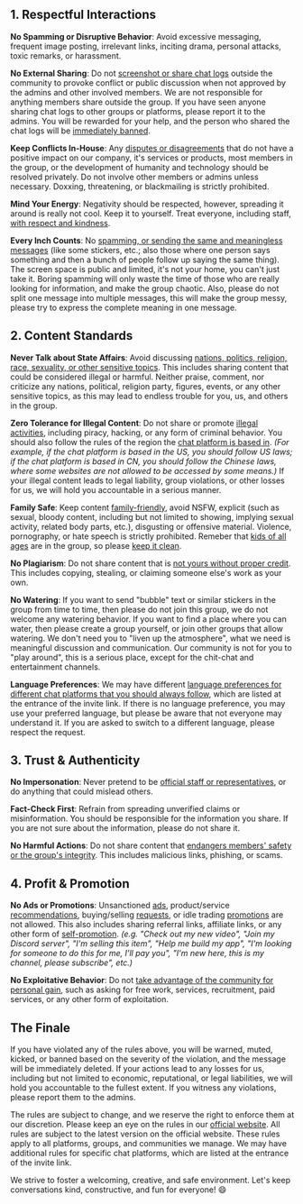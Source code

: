 ## 1. Respectful Interactions

**No Spamming or Disruptive Behavior**: Avoid excessive messaging, frequent image posting, irrelevant links, inciting drama, personal attacks, toxic remarks, or harassment.

**No External Sharing**: Do not <u>screenshot or share chat logs</u> outside the community to provoke conflict or public discussion when not approved by the admins and other involved members. We are not responsible for anything members share outside the group. If you have seen anyone sharing chat logs to other groups or platforms, please report it to the admins. You will be rewarded for your help, and the person who shared the chat logs will be <u>immediately banned</u>.

**Keep Conflicts In-House**: Any <u>disputes or disagreements</u> that do not have a positive impact on our company, it's services or products, most members in the group, or the development of humanity and technology should be resolved privately. Do not involve other members or admins unless necessary. Doxxing, threatening, or blackmailing is strictly prohibited.

**Mind Your Energy**: Negativity should be respected, however, spreading it around is really not cool. Keep it to yourself. Treat everyone, including staff, <u>with respect and kindness</u>.

**Every Inch Counts**: No <u>spamming, or sending the same and meaningless messages</u> (like some stickers, etc.; also those where one person says something and then a bunch of people follow up saying the same thing). The screen space is public and limited, it's not your home, you can't just take it. Boring spamming will only waste the time of those who are really looking for information, and make the group chaotic. Also, please do not split one message into multiple messages, this will make the group messy, please try to express the complete meaning in one message.

## 2. Content Standards

**Never Talk about State Affairs**: Avoid discussing <u>nations, politics, religion, race, sexuality, or other sensitive topics</u>. This includes sharing content that could be considered illegal or harmful. Neither praise, comment, nor criticize any nations, political, religion party, figures, events, or any other sensitive topics, as this may lead to endless trouble for you, us, and others in the group.

**Zero Tolerance for Illegal Content**: Do not share or promote <u>illegal activities</u>, including piracy, hacking, or any form of criminal behavior. You should also follow the rules of the region the <u>chat platform is based in</u>. *(For example, if the chat platform is based in the US, you should follow US laws; if the chat platform is based in CN, you should follow the Chinese laws, where some websites are not allowed to be accessed by some means.)* If your illegal content leads to legal liability, group violations, or other losses for us, we will hold you accountable in a serious manner.

**Family Safe**: Keep content <u>family-friendly</u>, avoid NSFW, explicit (such as sexual, bloody content, including but not limited to showing, implying sexual activity, related body parts, etc.), disgusting or offensive material. Violence, pornography, or hate speech is strictly prohibited. Remeber that <u>kids of all ages</u> are in the group, so please <u>keep it clean</u>.

**No Plagiarism**: Do not share content that is <u>not yours without proper credit</u>. This includes copying, stealing, or claiming someone else's work as your own.

**No Watering**: If you want to send "bubble" text or similar stickers in the group from time to time, then please do not join this group, we do not welcome any watering behavior. If you want to find a place where you can water, then please create a group yourself, or join other groups that allow watering. We don't need you to "liven up the atmosphere", what we need is meaningful discussion and communication. Our community is not for you to "play around", this is a serious place, except for the chit-chat and entertainment channels.

**Language Preferences**: We may have different <u>language preferences for different chat platforms that you should always follow</u>, which are listed at the entrance of the invite link. If there is no language preference, you may use your preferred language, but please be aware that not everyone may understand it. If you are asked to switch to a different language, please respect the request.

## 3. Trust & Authenticity

**No Impersonation**: Never pretend to be <u>official staff or representatives</u>, or do anything that could mislead others.

**Fact-Check First**: Refrain from spreading unverified claims or misinformation. You should be responsible for the information you share. If you are not sure about the information, please do not share it.

**No Harmful Actions**: Do not share content that <u>endangers members' safety or the group's integrity</u>. This includes malicious links, phishing, or scams.

## 4. Profit & Promotion

**No Ads or Promotions**: Unsanctioned <u>ads</u>, product/service <u>recommendations</u>, buying/selling <u>requests</u>, or idle trading <u>promotions</u> are not allowed. This also includes sharing referral links, affiliate links, or any other form of <u>self-promotion</u>. *(e.g. "Check out my new video", "Join my Discord server", "I'm selling this item", "Help me build my app", "I'm looking for someone to do this for me, I'll pay you", "I'm new here, this is my channel, please subscribe", etc.)*

**No Exploitative Behavior**: Do not <u>take advantage of the community for personal gain</u>, such as asking for free work, services, recruitment, paid services, or any other form of exploitation.

## The Finale

If you have violated any of the rules above, you will be warned, muted, kicked, or banned based on the severity of the violation, and the message will be immediately deleted. If your actions lead to any losses for us, including but not limited to economic, reputational, or legal liabilities, we will hold you accountable to the fullest extent. If you witness any violations, please report them to the admins.

The rules are subject to change, and we reserve the right to enforce them at our discretion. Please keep an eye on the rules in our [official website](https://www.inkore.net/community). All rules are subject to the latest version on the official website. These rules apply to all platforms, groups, and communities we manage. We may have additional rules for specific chat platforms, which are listed at the entrance of the invite link.

We strive to foster a welcoming, creative, and safe environment. Let's keep conversations kind, constructive, and fun for everyone! 😄